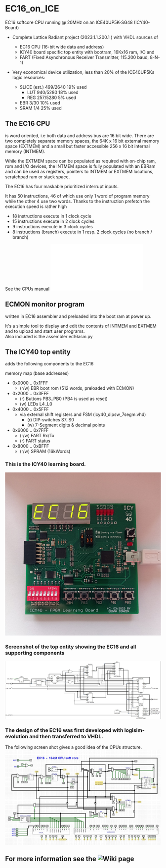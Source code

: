 # EC16_on_ICE
EC16 softcore CPU running @ 20MHz on an ICE40UP5K-SG48 (ICY40-Board)

* Complete Lattice Radiant project (2023.1.1.200.1 ) with VHDL sources of
  * EC16 CPU (16-bit wide data and address)
  * ICY40 board specific top entity with bootram, 16Kx16 ram, I/O and
  * FART (Fixed Asynchronous Receiver Transmitter, 115.200 baud, 8-N-1)

* Very economical device utilization, less than 20% of the ICE40UP5Ks logic resources:
  
  * SLICE (est.)     499/2640       19% used
    * LUT            940/5280         18% used
    * REG            257/5280          5% used
  * EBR                3/30           10% used
  * SRAM               1/4            25% used
   

## The EC16 CPU
is word oriented, i.e both data and address bus are 16 bit wide. There are two completely separate memory spaces, the 64K x 16 bit external memory space (EXTMEM) and a small but faster accessible 256 x 16 bit internal memory (INTMEM). 

While the EXTMEM space can be populated as required with on-chip ram, rom and I/O devices, the INTMEM space is fully populated with an EBRam and can be used as registers, pointers to INTMEM or EXTMEM locations, scratchpad ram or stack space.

The EC16 has four maskable prioritized interrupt inputs. 

It has 50 instructions, 46 of which use only 1 word of program memory while the other 4 use two words. 
Thanks to the instruction prefetch the execution speed is rather high
  * 18 instructions execute in 1 clock cycle
  * 15 instructions execute in 2 clock cycles
  * 9 instructions execute in 3 clock cycles
  * 8 instructions (branch) execute in 1 resp. 2 clock cycles (no branch / branch)

See the CPUs manual ![ EC16 ISA V1.0 ](EC16_ISA_V1.0.pdf)

## ECMON monitor program 
written in EC16 assembler and preloaded into the boot ram at power up.

It's a simple tool to display and edit the contents of INTMEM and EXTMEM and to upload and start user programs.<br>
Also included is the assembler ec16asm.py 


## The ICY40 top entity 
adds the following components to the EC16

memory map (base addresses)
  * 0x0000 .. 0x1FFF
    * (r/w) EBR boot rom (512 words, preloaded with ECMON)
  * 0x2000 .. 0x3FFF
	   * (r) Buttons PB3..PB0 (PB4 is used as reset)
	   * (w) LEDs L4..L0
  * 0x4000 .. 0x5FFF
    * via external shift registers and FSM (icy40_dipsw_7segm.vhd)
	     * (r) DIP-switches S7..S0
	     * (w) 7-Segment digits & decimal points
  * 0x6000 .. 0x7FFF
    * (r/w) FART Rx/Tx
    * (r)   FART status
  * 0x8000 .. 0xBFFF
	   * (r/w) SPRAM (16kWords)

### This is the ICY40 learning board.
![EC16 CPU running on ICY40](/images/EC16%20on%20ICY40.jpg)  
### Screenshot of the top entity showing the EC16 and all supporting components
![Top of design](/images/EC16_on_ICE_Top.jpg)

### The design of the EC16 was first developed with logisim-evolution and then transferred to VHDL.  
The following screen shot gives a good idea of the CPUs structure.  
![EC16 in Logisim Evolution](/images/EC16%20Logisim%20Evolution%20top%20sheet.jpg)

## For more information see the ![Wiki page](https://github.com/Edgar-Conzen/EC16_on_ICE/wiki)
